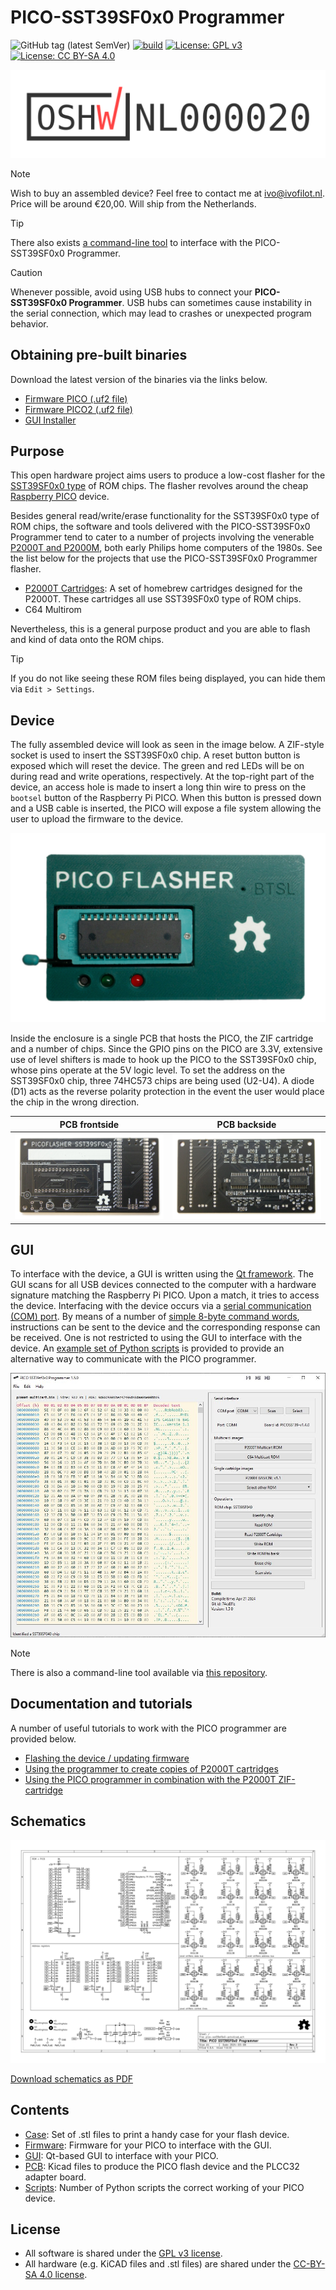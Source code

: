 # PICO-SST39SF0x0 Programmer

![GitHub tag (latest SemVer)](https://img.shields.io/github/v/tag/ifilot/pico-sst39sf0x0-programmer?label=version)
[![build](https://github.com/ifilot/pico-sst39sf0x0-programmer/actions/workflows/build.yml/badge.svg)](https://github.com/ifilot/pico-sst39sf0x0-programmer/actions/workflows/build.yml)
[![License: GPL v3](https://img.shields.io/badge/License-GPLv3-blue.svg)](https://www.gnu.org/licenses/gpl-3.0)
[![License: CC BY-SA 4.0](https://img.shields.io/badge/License-CC%20BY--SA%204.0-blue.svg)](https://creativecommons.org/licenses/by-sa/4.0/)

[![OSHW](img/certification-mark-NL000020-wide.svg)](https://certification.oshwa.org/nl000020.html)

> [!NOTE]  
> Wish to buy an assembled device? Feel free to contact me at ivo@ivofilot.nl. Price will be around €20,00. Will ship from the Netherlands.

> [!TIP]
> There also exists [a command-line tool](https://github.com/ifilot/pico-flasher-cli) to interface with the PICO-SST39SF0x0 Programmer.

> [!CAUTION]  
> Whenever possible, avoid using USB hubs to connect your **PICO-SST39SF0x0 Programmer**. 
> USB hubs can sometimes cause instability in the serial connection, which may 
> lead to crashes or unexpected program behavior.

## Obtaining pre-built binaries

Download the latest version of the binaries via the links below.

* [Firmware PICO (.uf2 file)](https://github.com/ifilot/pico-sst39sf0x0-programmer/releases/latest/download/pico-sst39sf0x0-programmer-firmware.uf2)
* [Firmware PICO2 (.uf2 file)](https://github.com/ifilot/pico-sst39sf0x0-programmer/releases/latest/download/pico2-sst39sf0x0-programmer-firmware.uf2)
* [GUI Installer](https://github.com/ifilot/pico-sst39sf0x0-programmer/releases/latest/download/pico-sst39sf0x0-programmer-installer-win64.exe)

## Purpose

This open hardware project aims users to produce a low-cost flasher for the
[SST39SF0x0 type](https://ww1.microchip.com/downloads/en/DeviceDoc/20005022C.pdf) 
of ROM chips. The flasher revolves around the cheap
[Raspberry PICO](https://www.raspberrypi.com/products/raspberry-pi-pico/) device.

Besides general read/write/erase functionality for the SST39SF0x0 type of ROM
chips, the software and tools delivered with the PICO-SST39SF0x0 Programmer tend
to cater to a number of projects involving the venerable 
[P2000T and P2000M](https://en.wikipedia.org/wiki/Philips_P2000), both early 
Philips home computers of the 1980s. See the list below for the projects that
use the PICO-SST39SF0x0 Programmer flasher.

* [P2000T Cartridges](https://github.com/ifilot/p2000t-cartridges): A set of
  homebrew cartridges designed for the P2000T. These cartridges all use
  SST39SF0x0 type of ROM chips.
* C64 Multirom

Nevertheless, this is a general purpose product and you are able to flash and
kind of data onto the ROM chips.

> [!TIP]  
> If you do not like seeing these ROM files being displayed, you can hide them
> via `Edit > Settings`.

## Device

The fully assembled device will look as seen in the image below. A ZIF-style
socket is used to insert the SST39SF0x0 chip. A reset button button is exposed
which will reset the device. The green and red LEDs will be on during read and
write operations, respectively. At the top-right part of the device, an access
hole is made to insert a long thin wire to press on the `bootsel` button of the
Raspberry Pi PICO. When this button is pressed down and a USB cable is inserted,
the PICO will expose a file system allowing the user to upload the firmware
to the device.

![Image of the PICO Flasher device](img/pico-flasher-multimaterial.jpg)

Inside the enclosure is a single PCB that hosts the PICO, the ZIF cartridge
and a number of chips. Since the GPIO pins on the PICO are 3.3V, extensive use
of level shifters is made to hook up the PICO to the SST39SF0x0 chip, whose
pins operate at the 5V logic level. To set the address on the SST39SF0x0 chip,
three 74HC573 chips are being used (U2-U4). A diode (D1) acts as the reverse
polarity protection in the event the user would place the chip in the wrong
direction.

PCB frontside | PCB backside
------------- | ------------
![PCB frontside](img/pico-flasher-pcb-front.jpg) | ![PCB backside](img/pico-flasher-pcb-back.jpg)

## GUI

To interface with the device, a GUI is written using the 
[Qt framework](https://www.qt.io/). The GUI scans for all USB devices connected
to the computer with a hardware signature matching the Raspberry Pi PICO. Upon
a match, it tries to access the device. Interfacing with the device occurs via
a [serial communication (COM) port](https://en.wikipedia.org/wiki/COM_(hardware_interface)).
By means of a number of [simple 8-byte command words](firmware/README.md),
instructions can be sent to the device and the corresponding response can be
received. One is not restricted to using the GUI to interface with the device.
An [example set of Python scripts](firmware/scripts) is provided to provide 
an alternative way to communicate with the PICO programmer.

![PICO programmer GUI](img/pico-programmer-gui-01.JPG)

> [!NOTE]  
> There is also a command-line tool available via
> [this repository](https://github.com/ifilot/pico-flasher-cli).

## Documentation and tutorials

A number of useful tutorials to work with the PICO programmer are provided
below.

* [Flashing the device / updating firmware](https://www.philips-p2000t.nl/tools/pico-sst39sf0x0-programmer.html#flashing-firmware-to-the-programmer)
* [Using the programmer to create copies of P2000T cartridges](https://www.philips-p2000t.nl/tools/pico-sst39sf0x0-programmer-slot1-adapter-board.html)
* [Using the PICO programmer in combination with the P2000T ZIF-cartridge](https://www.philips-p2000t.nl/cartridges/zif-cartridge.html#zif-cartridge)

## Schematics

![PCB schematics](pcb/pico-sst39sf0x0-pcb/pico-sst39sf0x0-pcb.svg)

[Download schematics as PDF](pcb/pico-sst39sf0x0-pcb/pico-sst39sf0x0-pcb.pdf)

## Contents

* [Case](case): Set of .stl files to print a handy case for your flash device.
* [Firmware](firmware): Firmware for your PICO to interface with the GUI.
* [GUI](gui): Qt-based GUI to interface with your PICO.
* [PCB](pcb): Kicad files to produce the PICO flash device and the PLCC32 adapter board.
* [Scripts](scripts): Number of Python scripts the correct working of your PICO
  device.

## License

* All software is shared under the [GPL v3 license](https://www.gnu.org/licenses/gpl-3.0).
* All hardware (e.g. KiCAD files and .stl files) are shared under the [CC-BY-SA 4.0 license](https://creativecommons.org/licenses/by-sa/4.0/).
